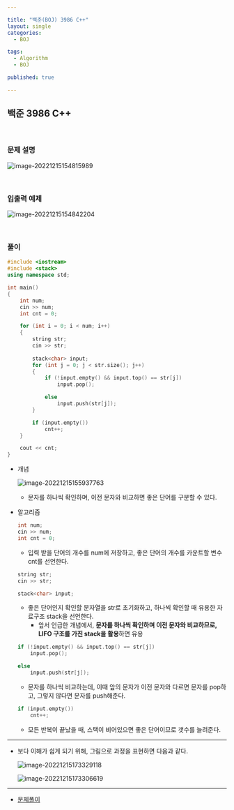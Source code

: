 ```yaml
---

title: "백준(BOJ) 3986 C++"
layout: single
categories:
  - BOJ

tags:
  - Algorithm
  - BOJ

published: true

---
```


## 백준 3986 C++

<br>

### 문제 설명

![image-20221215154815989](../assets/images/2022-12-14-BOJ3986/image-20221215154815989.png)

<br>

### 입출력 예제

![image-20221215154842204](/assets/images/2022-12-14-BOJ3986/image-20221215154842204.png)

<br>

### 풀이

```cpp
#include <iostream>
#include <stack>
using namespace std;

int main()
{
	int num;
	cin >> num;
	int cnt = 0;

	for (int i = 0; i < num; i++)
	{
		string str;
		cin >> str;
		
		stack<char> input;
		for (int j = 0; j < str.size(); j++)
		{
			if (!input.empty() && input.top() == str[j])
				input.pop();

			else
				input.push(str[j]);
		}

		if (input.empty())
			cnt++;
	}

	cout << cnt;
}

```

- 개념

  ![image-20221215155937763](../assets/images/2022-12-14-BOJ3986/image-20221215155937763.png)

  - 문자를 하나씩 확인하며, 이전 문자와 비교하면 좋은 단어를 구분할 수 있다.

- 알고리즘

  ```cpp
  int num;
  cin >> num;
  int cnt = 0;
  ```

  - 입력 받을 단어의 개수를 num에 저장하고, 좋은 단어의 개수를 카운트할 변수 cnt를 선언한다.

  ```cpp
  string str;
  cin >> str;
  
  stack<char> input;
  ```

  - 좋은 단어인지 확인할 문자열을 str로 초기화하고, 하나씩 확인할 때 유용한 자료구조 stack을 선언한다.
    - 앞서 언급한 개념에서, **문자를 하나씩 확인하며 이전 문자와 비교하므로, LIFO 구조를 가진 stack을 활용**하면 유용

  ```cpp
  if (!input.empty() && input.top() == str[j])
      input.pop();
  
  else
      input.push(str[j]);
  ```

  - 문자를 하나씩 비교하는데, 이때 앞의 문자가 이전 문자와 다르면 문자를 pop하고, 그렇지 않다면 문자를 push해준다.

  ```cpp
  if (input.empty())
      cnt++;
  ```

  - 모든 반복이 끝났을 때, 스택이 비어있으면 좋은 단어이므로 갯수를 늘려준다.

---

- 보다 이해가 쉽게 되기 위해, 그림으로 과정을 표현하면 다음과 같다.

  ![image-20221215173329118](../assets/images/2022-12-14-BOJ3986/image-20221215173329118.png)

  ![image-20221215173306619](../assets/images/2022-12-14-BOJ3986/image-20221215173306619.png)




---

- [문제풀이](https://www.acmicpc.net/user/malove8466)

